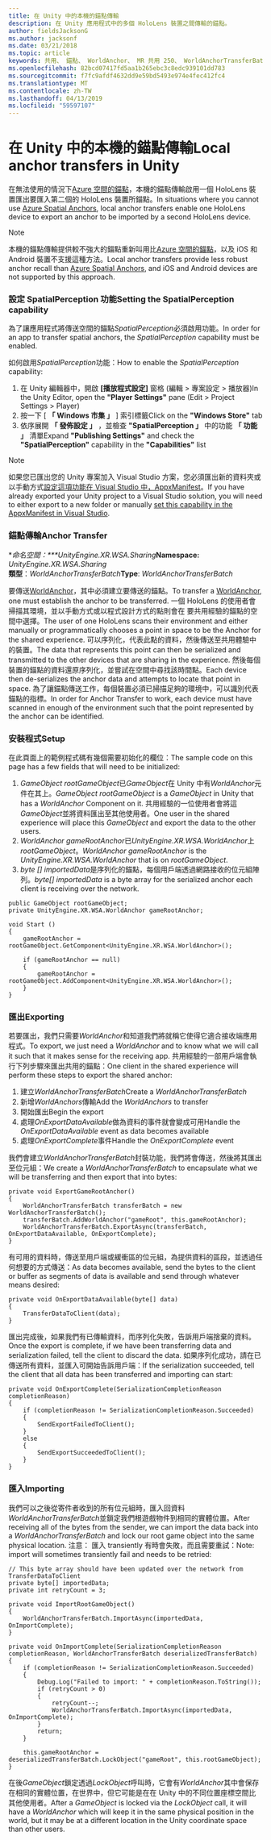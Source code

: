 ```yaml
---
title: 在 Unity 中的本機的錨點傳輸
description: 在 Unity 應用程式中的多個 HoloLens 裝置之間傳輸的錨點。
author: fieldsJacksonG
ms.author: jacksonf
ms.date: 03/21/2018
ms.topic: article
keywords: 共用、 錨點、 WorldAnchor、 MR 共用 250、 WorldAnchorTransferBatch、 SpatialPerception、 傳輸、 本機的錨點傳輸，錨點匯出、 錨點匯入
ms.openlocfilehash: 82bcd07417fd5aa1b265ebc3c8edc939101dd783
ms.sourcegitcommit: f7fc9afdf4632dd9e59bd5493e974e4fec412fc4
ms.translationtype: MT
ms.contentlocale: zh-TW
ms.lasthandoff: 04/13/2019
ms.locfileid: "59597107"
---
```

# <a name="local-anchor-transfers-in-unity"></a><span data-ttu-id="33fd5-104">在 Unity 中的本機的錨點傳輸</span><span class="sxs-lookup"><span data-stu-id="33fd5-104">Local anchor transfers in Unity</span></span>

<span data-ttu-id="33fd5-105">在無法使用的情況下<a href="https://docs.microsoft.com/azure/spatial-anchors" target="_blank">Azure 空間的錨點</a>，本機的錨點傳輸啟用一個 HoloLens 裝置匯出要匯入第二個的 HoloLens 裝置所錨點。</span><span class="sxs-lookup"><span data-stu-id="33fd5-105">In situations where you cannot use <a href="https://docs.microsoft.com/azure/spatial-anchors" target="_blank">Azure Spatial Anchors</a>, local anchor transfers enable one HoloLens device to export an anchor to be imported by a second HoloLens device.</span></span>

>[!NOTE]
><span data-ttu-id="33fd5-106">本機的錨點傳輸提供較不強大的錨點重新叫用比<a href="https://docs.microsoft.com/azure/spatial-anchors" target="_blank">Azure 空間的錨點</a>，以及 iOS 和 Android 裝置不支援這種方法。</span><span class="sxs-lookup"><span data-stu-id="33fd5-106">Local anchor transfers provide less robust anchor recall than <a href="https://docs.microsoft.com/azure/spatial-anchors" target="_blank">Azure Spatial Anchors</a>, and iOS and Android devices are not supported by this approach.</span></span>

### <a name="setting-the-spatialperception-capability"></a><span data-ttu-id="33fd5-107">設定 SpatialPerception 功能</span><span class="sxs-lookup"><span data-stu-id="33fd5-107">Setting the SpatialPerception capability</span></span>

<span data-ttu-id="33fd5-108">為了讓應用程式將傳送空間的錨點*SpatialPerception*必須啟用功能。</span><span class="sxs-lookup"><span data-stu-id="33fd5-108">In order for an app to transfer spatial anchors, the *SpatialPerception* capability must be enabled.</span></span>

<span data-ttu-id="33fd5-109">如何啟用*SpatialPerception*功能：</span><span class="sxs-lookup"><span data-stu-id="33fd5-109">How to enable the *SpatialPerception* capability:</span></span>
1. <span data-ttu-id="33fd5-110">在 Unity 編輯器中，開啟 **[播放程式設定]** 窗格 (編輯 > 專案設定 > 播放器)</span><span class="sxs-lookup"><span data-stu-id="33fd5-110">In the Unity Editor, open the **"Player Settings"** pane (Edit > Project Settings > Player)</span></span>
2. <span data-ttu-id="33fd5-111">按一下 [ **「 Windows 市集 」** ] 索引標籤</span><span class="sxs-lookup"><span data-stu-id="33fd5-111">Click on the **"Windows Store"** tab</span></span>
3. <span data-ttu-id="33fd5-112">依序展開 **「 發佈設定 」** ，並檢查 **"SpatialPerception 」** 中的功能 **「 功能 」** 清單</span><span class="sxs-lookup"><span data-stu-id="33fd5-112">Expand **"Publishing Settings"** and check the **"SpatialPerception"** capability in the **"Capabilities"** list</span></span>

>[!NOTE]
><span data-ttu-id="33fd5-113">如果您已匯出您的 Unity 專案加入 Visual Studio 方案，您必須匯出新的資料夾或以手動方式[設定這項功能在 Visual Studio 中，AppxManifest](local-anchor-transfers-in-directx.md#set-up-your-app-to-use-the-spatialperception-capability)。</span><span class="sxs-lookup"><span data-stu-id="33fd5-113">If you have already exported your Unity project to a Visual Studio solution, you will need to either export to a new folder or manually [set this capability in the AppxManifest in Visual Studio](local-anchor-transfers-in-directx.md#set-up-your-app-to-use-the-spatialperception-capability).</span></span>

### <a name="anchor-transfer"></a><span data-ttu-id="33fd5-114">錨點傳輸</span><span class="sxs-lookup"><span data-stu-id="33fd5-114">Anchor Transfer</span></span>

<span data-ttu-id="33fd5-115">\**命名空間：\*\*\*UnityEngine.XR.WSA.Sharing*</span><span class="sxs-lookup"><span data-stu-id="33fd5-115">**Namespace:** *UnityEngine.XR.WSA.Sharing*</span></span><br>
<span data-ttu-id="33fd5-116">**類型**：*WorldAnchorTransferBatch*</span><span class="sxs-lookup"><span data-stu-id="33fd5-116">**Type**: *WorldAnchorTransferBatch*</span></span>

<span data-ttu-id="33fd5-117">要傳送[WorldAnchor](coordinate-systems-in-unity.md)，其中必須建立要傳送的錨點。</span><span class="sxs-lookup"><span data-stu-id="33fd5-117">To transfer a [WorldAnchor](coordinate-systems-in-unity.md), one must establish the anchor to be transferred.</span></span> <span data-ttu-id="33fd5-118">一個 HoloLens 的使用者會掃描其環境，並以手動方式或以程式設計方式的點則會在 要共用經驗的錨點的空間中選擇。</span><span class="sxs-lookup"><span data-stu-id="33fd5-118">The user of one HoloLens scans their environment and either manually or programmatically chooses a point in space to be the Anchor for the shared experience.</span></span> <span data-ttu-id="33fd5-119">可以序列化，代表此點的資料，然後傳送至共用體驗中的裝置。</span><span class="sxs-lookup"><span data-stu-id="33fd5-119">The data that represents this point can then be serialized and transmitted to the other devices that are sharing in the experience.</span></span> <span data-ttu-id="33fd5-120">然後每個裝置的錨點的資料還原序列化，並嘗試在空間中尋找該時間點。</span><span class="sxs-lookup"><span data-stu-id="33fd5-120">Each device then de-serializes the anchor data and attempts to locate that point in space.</span></span> <span data-ttu-id="33fd5-121">為了讓錨點傳送工作，每個裝置必須已掃描足夠的環境中，可以識別代表錨點的指標。</span><span class="sxs-lookup"><span data-stu-id="33fd5-121">In order for Anchor Transfer to work, each device must have scanned in enough of the environment such that the point represented by the anchor can be identified.</span></span>

### <a name="setup"></a><span data-ttu-id="33fd5-122">安裝程式</span><span class="sxs-lookup"><span data-stu-id="33fd5-122">Setup</span></span>

<span data-ttu-id="33fd5-123">在此頁面上的範例程式碼有幾個需要初始化的欄位：</span><span class="sxs-lookup"><span data-stu-id="33fd5-123">The sample code on this page has a few fields that will need to be initialized:</span></span>
1. <span data-ttu-id="33fd5-124">*GameObject rootGameObject*已*GameObject*在 Unity 中有*WorldAnchor*元件在其上。</span><span class="sxs-lookup"><span data-stu-id="33fd5-124">*GameObject rootGameObject* is a *GameObject* in Unity that has a *WorldAnchor* Component on it.</span></span> <span data-ttu-id="33fd5-125">共用經驗的一位使用者會將這*GameObject*並將資料匯出至其他使用者。</span><span class="sxs-lookup"><span data-stu-id="33fd5-125">One user in the shared experience will place this *GameObject* and export the data to the other users.</span></span>
2. <span data-ttu-id="33fd5-126">*WorldAnchor gameRootAnchor*已*UnityEngine.XR.WSA.WorldAnchor*上*rootGameObject*。</span><span class="sxs-lookup"><span data-stu-id="33fd5-126">*WorldAnchor gameRootAnchor* is the *UnityEngine.XR.WSA.WorldAnchor* that is on *rootGameObject*.</span></span>
3. <span data-ttu-id="33fd5-127">*byte [] importedData*是序列化的錨點，每個用戶端透過網路接收的位元組陣列。</span><span class="sxs-lookup"><span data-stu-id="33fd5-127">*byte[] importedData* is a byte array for the serialized anchor each client is receiving over the network.</span></span>

```
public GameObject rootGameObject;
private UnityEngine.XR.WSA.WorldAnchor gameRootAnchor;

void Start ()
{
    gameRootAnchor = rootGameObject.GetComponent<UnityEngine.XR.WSA.WorldAnchor>();

    if (gameRootAnchor == null)
    {
        gameRootAnchor = rootGameObject.AddComponent<UnityEngine.XR.WSA.WorldAnchor>();
    }
}
```

### <a name="exporting"></a><span data-ttu-id="33fd5-128">匯出</span><span class="sxs-lookup"><span data-stu-id="33fd5-128">Exporting</span></span>

<span data-ttu-id="33fd5-129">若要匯出，我們只需要*WorldAnchor*和知道我們將就稱它使得它適合接收端應用程式。</span><span class="sxs-lookup"><span data-stu-id="33fd5-129">To export, we just need a *WorldAnchor* and to know what we will call it such that it makes sense for the receiving app.</span></span> <span data-ttu-id="33fd5-130">共用經驗的一部用戶端會執行下列步驟來匯出共用的錨點：</span><span class="sxs-lookup"><span data-stu-id="33fd5-130">One client in the shared experience will perform these steps to export the shared anchor:</span></span>
1. <span data-ttu-id="33fd5-131">建立*WorldAnchorTransferBatch*</span><span class="sxs-lookup"><span data-stu-id="33fd5-131">Create a *WorldAnchorTransferBatch*</span></span>
2. <span data-ttu-id="33fd5-132">新增*WorldAnchors*傳輸</span><span class="sxs-lookup"><span data-stu-id="33fd5-132">Add the *WorldAnchors* to transfer</span></span>
3. <span data-ttu-id="33fd5-133">開始匯出</span><span class="sxs-lookup"><span data-stu-id="33fd5-133">Begin the export</span></span>
4. <span data-ttu-id="33fd5-134">處理*OnExportDataAvailable*做為資料的事件就會變成可用</span><span class="sxs-lookup"><span data-stu-id="33fd5-134">Handle the *OnExportDataAvailable* event as data becomes available</span></span>
5. <span data-ttu-id="33fd5-135">處理*OnExportComplete*事件</span><span class="sxs-lookup"><span data-stu-id="33fd5-135">Handle the *OnExportComplete* event</span></span>

<span data-ttu-id="33fd5-136">我們會建立*WorldAnchorTransferBatch*封裝功能，我們將會傳送，然後將其匯出至位元組：</span><span class="sxs-lookup"><span data-stu-id="33fd5-136">We create a *WorldAnchorTransferBatch* to encapsulate what we will be transferring and then export that into bytes:</span></span>

```
private void ExportGameRootAnchor()
{
    WorldAnchorTransferBatch transferBatch = new WorldAnchorTransferBatch();
    transferBatch.AddWorldAnchor("gameRoot", this.gameRootAnchor);
    WorldAnchorTransferBatch.ExportAsync(transferBatch, OnExportDataAvailable, OnExportComplete);
}
```

<span data-ttu-id="33fd5-137">有可用的資料時，傳送至用戶端或緩衝區的位元組，為提供資料的區段，並透過任何想要的方式傳送：</span><span class="sxs-lookup"><span data-stu-id="33fd5-137">As data becomes available, send the bytes to the client or buffer as segments of data is available and send through whatever means desired:</span></span>

```
private void OnExportDataAvailable(byte[] data)
{
    TransferDataToClient(data);
}
```

<span data-ttu-id="33fd5-138">匯出完成後，如果我們有已傳輸資料，而序列化失敗，告訴用戶端捨棄的資料。</span><span class="sxs-lookup"><span data-stu-id="33fd5-138">Once the export is complete, if we have been transferring data and serialization failed, tell the client to discard the data.</span></span> <span data-ttu-id="33fd5-139">如果序列化成功，請在已傳送所有資料，並匯入可開始告訴用戶端：</span><span class="sxs-lookup"><span data-stu-id="33fd5-139">If the serialization succeeded, tell the client that all data has been transferred and importing can start:</span></span>

```
private void OnExportComplete(SerializationCompletionReason completionReason)
{
    if (completionReason != SerializationCompletionReason.Succeeded)
    {
        SendExportFailedToClient();
    }
    else
    {
        SendExportSucceededToClient();
    }
}
```

### <a name="importing"></a><span data-ttu-id="33fd5-140">匯入</span><span class="sxs-lookup"><span data-stu-id="33fd5-140">Importing</span></span>

<span data-ttu-id="33fd5-141">我們可以之後從寄件者收到的所有位元組時，匯入回資料*WorldAnchorTransferBatch*並鎖定我們根遊戲物件到相同的實體位置。</span><span class="sxs-lookup"><span data-stu-id="33fd5-141">After receiving all of the bytes from the sender, we can import the data back into a *WorldAnchorTransferBatch* and lock our root game object into the same physical location.</span></span> <span data-ttu-id="33fd5-142">注意： 匯入 transiently 有時會失敗，而且需要重試：</span><span class="sxs-lookup"><span data-stu-id="33fd5-142">Note: import will sometimes transiently fail and needs to be retried:</span></span>

```
// This byte array should have been updated over the network from TransferDataToClient
private byte[] importedData;
private int retryCount = 3;

private void ImportRootGameObject()
{
    WorldAnchorTransferBatch.ImportAsync(importedData, OnImportComplete);
}

private void OnImportComplete(SerializationCompletionReason completionReason, WorldAnchorTransferBatch deserializedTransferBatch)
{
    if (completionReason != SerializationCompletionReason.Succeeded)
    {
        Debug.Log("Failed to import: " + completionReason.ToString());
        if (retryCount > 0)
        {
            retryCount--;
            WorldAnchorTransferBatch.ImportAsync(importedData, OnImportComplete);
        }
        return;
    }

    this.gameRootAnchor = deserializedTransferBatch.LockObject("gameRoot", this.rootGameObject);
}
```

<span data-ttu-id="33fd5-143">在後*GameObject*鎖定透過*LockObject*呼叫時，它會有*WorldAnchor*其中會保存在相同的實體位置，在世界中，但它可能是在在 Unity 中的不同位置座標空間比其他使用者。</span><span class="sxs-lookup"><span data-stu-id="33fd5-143">After a *GameObject* is locked via the *LockObject* call, it will have a *WorldAnchor* which will keep it in the same physical position in the world, but it may be at a different location in the Unity coordinate space than other users.</span></span>

